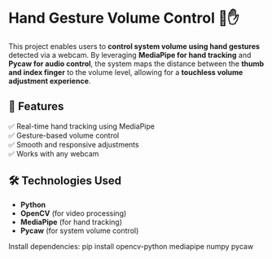 # Hand Gesture Volume Control 🎵✋  

This project enables users to **control system volume using hand gestures** detected via a webcam. By leveraging **MediaPipe for hand tracking** and **Pycaw for audio control**, the system maps the distance between the **thumb and index finger** to the volume level, allowing for a **touchless volume adjustment experience**.

## 📌 Features  
✅ Real-time hand tracking using MediaPipe  
✅ Gesture-based volume control  
✅ Smooth and responsive adjustments  
✅ Works with any webcam  

## 🛠️ Technologies Used  
- **Python**  
- **OpenCV** (for video processing)  
- **MediaPipe** (for hand tracking)  
- **Pycaw** (for system volume control)  

Install dependencies:
pip install opencv-python mediapipe numpy pycaw
